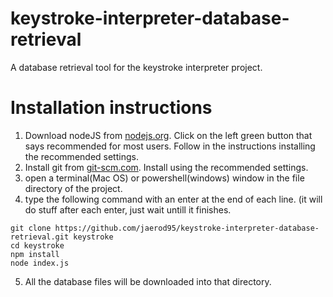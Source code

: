 # keystroke-interpreter-database-retrieval
A database retrieval tool for the keystroke interpreter project.

# Installation instructions
1. Download nodeJS from <a href="https://nodejs.org">nodejs.org</a>. Click on the left green button that says recommended for most users. Follow in the instructions installing the recommended settings.
2. Install git from <a href="https://git-scm.com">git-scm.com</a>. Install using the recommended settings.
3. open a terminal(Mac OS) or powershell(windows) window in the file directory of the project.
4. type the following command with an enter at the end of each line. (it will do stuff after each enter, just wait untill it finishes.
```
git clone https://github.com/jaerod95/keystroke-interpreter-database-retrieval.git keystroke
cd keystroke
npm install
node index.js 
```
5. All the database files will be downloaded into that directory.
